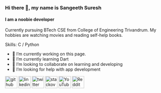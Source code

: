 ### Hi there 👋, my name is Sangeeth Suresh
#### I am a noobie developer

Currently pursuing BTech CSE from College of Engineering Trivandrum. My hobbies are watching movies and reading self-help books.

Skills: C / Python

- 🔭 I’m currently working on this page. 
- 🌱 I’m currently learning Dart 
- 👯 I’m looking to collaborate on learning and developing 
- 🤔 I’m looking for help with app development 


[<img src='https://cdn.jsdelivr.net/npm/simple-icons@3.0.1/icons/github.svg' alt='github' height='40'>](https://github.com/sangeethsuresh123)  [<img src='https://cdn.jsdelivr.net/npm/simple-icons@3.0.1/icons/linkedin.svg' alt='linkedin' height='40'>](https://www.linkedin.com/in/sangeeth-suresh-431063203/)  [<img src='https://cdn.jsdelivr.net/npm/simple-icons@3.0.1/icons/twitter.svg' alt='twitter' height='40'>](https://twitter.com/sangeethsur321)  [<img src='https://cdn.jsdelivr.net/npm/simple-icons@3.0.1/icons/stackoverflow.svg' alt='stackoverflow' height='40'>](https://stackoverflow.com/users/sangeeth-suresh)  [<img src='https://cdn.jsdelivr.net/npm/simple-icons@3.0.1/icons/youtube.svg' alt='YouTube' height='40'>](https://www.youtube.com/channel/sangeethsuresh3273)  [<img src='https://cdn.jsdelivr.net/npm/simple-icons@3.0.1/icons/reddit.svg' alt='Reddit' height='40'>](https://www.reddit.com/user/sangeehhsach)  



<!--
**sangeethsuresh123/sangeethsuresh123** is a ✨ _special_ ✨ repository because its `README.md` (this file) appears on your GitHub profile.

Here are some ideas to get you started:

- 🔭 I’m currently working on ...
- 🌱 I’m currently learning ...
- 👯 I’m looking to collaborate on ...
- 🤔 I’m looking for help with ...
- 💬 Ask me about ...
- 📫 How to reach me: ...
- 😄 Pronouns: ...
- ⚡ Fun fact: ...
-->
